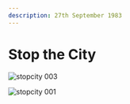 ```yaml
---
description: 27th September 1983
---
```


# Stop the City

![stopcity 003](https://user-images.githubusercontent.com/25156451/125210179-fd250b80-e295-11eb-8eee-d704564c3b74.jpg)

![stopcity 001](https://user-images.githubusercontent.com/25156451/125210199-16c65300-e296-11eb-9b22-2a42ac2fec71.jpg)

